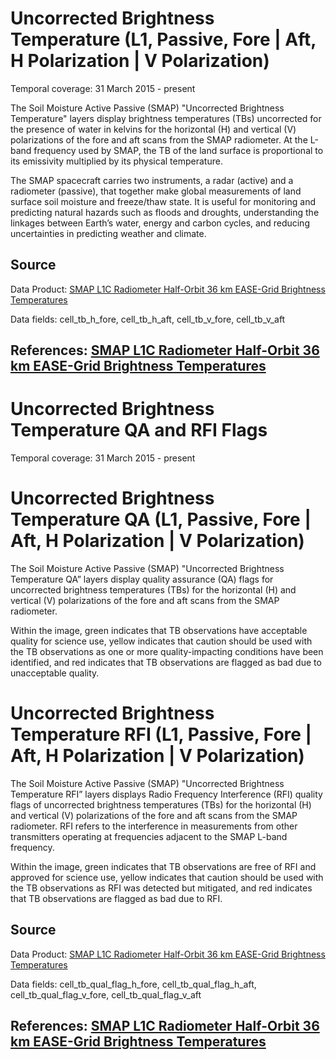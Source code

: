 # Uncorrected Brightness Temperature (L1, Passive, Fore | Aft, H Polarization | V Polarization)
Temporal coverage: 31 March 2015 - present

The Soil Moisture Active Passive (SMAP) "Uncorrected Brightness Temperature" layers display brightness temperatures (TBs) uncorrected for the presence of water in kelvins for the horizontal (H) and vertical (V) polarizations of the fore and aft scans from the SMAP radiometer. At the L-band frequency used by SMAP, the TB of the land surface is proportional to its emissivity multiplied by its physical temperature.

The SMAP spacecraft carries two instruments, a radar (active) and a radiometer (passive), that together make global measurements of land surface soil moisture and freeze/thaw state. It is useful for monitoring and predicting natural hazards such as floods and droughts, understanding the linkages between Earth’s water, energy and carbon cycles, and reducing uncertainties in predicting weather and climate.

## Source
Data Product: [SMAP L1C Radiometer Half-Orbit 36 km EASE-Grid Brightness Temperatures](http://nsidc.org/data/SPL1CTB)

Data fields: cell_tb_h_fore, cell_tb_h_aft, cell_tb_v_fore, cell_tb_v_aft

## References: [SMAP L1C Radiometer Half-Orbit 36 km EASE-Grid Brightness Temperatures](http://nsidc.org/data/SPL1CTB)

# Uncorrected Brightness Temperature QA and RFI Flags
Temporal coverage: 31 March 2015 - present

# Uncorrected Brightness Temperature QA (L1, Passive, Fore | Aft, H Polarization | V Polarization)
The Soil Moisture Active Passive (SMAP) "Uncorrected Brightness Temperature QA” layers display quality assurance (QA) flags for uncorrected brightness temperatures (TBs) for the horizontal (H) and vertical (V) polarizations of the fore and aft scans from the SMAP radiometer.

Within the image, green indicates that TB observations have acceptable quality for science use, yellow indicates that caution should be used with the TB observations as one or more quality-impacting conditions have been identified, and red indicates that TB observations are flagged as bad due to unacceptable quality.

# Uncorrected Brightness Temperature RFI (L1, Passive, Fore | Aft, H Polarization | V Polarization)
The Soil Moisture Active Passive (SMAP) "Uncorrected Brightness Temperature RFI” layers displays Radio Frequency Interference (RFI) quality flags of uncorrected brightness temperatures (TBs) for the horizontal (H) and vertical (V) polarizations of the fore and aft scans from the SMAP radiometer. RFI refers to the interference in measurements from other transmitters operating at frequencies adjacent to the SMAP L-band frequency.

Within the image, green indicates that TB observations are free of RFI and approved for science use, yellow indicates that caution should be used with the TB observations as RFI was detected but mitigated, and red indicates that TB observations are flagged as bad due to RFI.

## Source
Data Product: [SMAP L1C Radiometer Half-Orbit 36 km EASE-Grid Brightness Temperatures](http://nsidc.org/data/SPL1CTB)

Data fields: cell_tb_qual_flag_h_fore, cell_tb_qual_flag_h_aft, cell_tb_qual_flag_v_fore, cell_tb_qual_flag_v_aft

## References: [SMAP L1C Radiometer Half-Orbit 36 km EASE-Grid Brightness Temperatures](http://nsidc.org/data/SPL1CTB)
